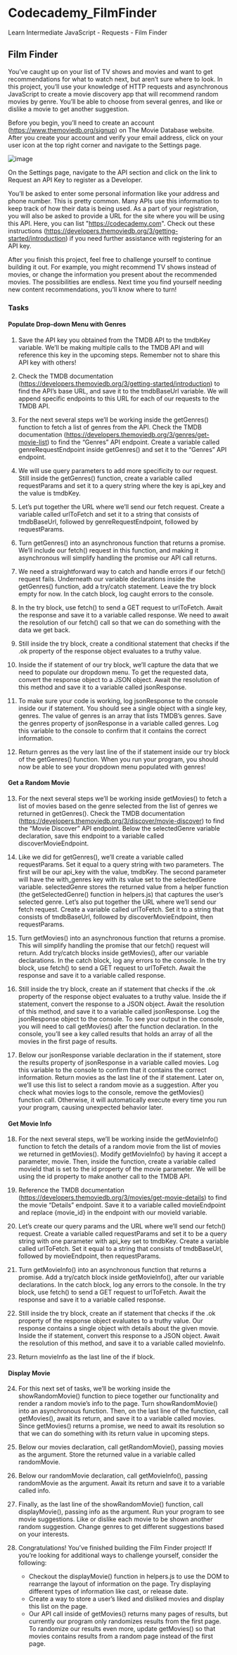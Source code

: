 # Codecademy_FilmFinder
Learn Intermediate JavaScript - Requests - Film Finder

## Film Finder
You’ve caught up on your list of TV shows and movies and want to get recommendations for what to watch next, but aren’t sure where to look. In this project, you’ll use your knowledge of HTTP requests and asynchronous JavaScript to create a movie discovery app that will recommend random movies by genre. You’ll be able to choose from several genres, and like or dislike a movie to get another suggestion.

Before you begin, you’ll need to create an account (https://www.themoviedb.org/signup) on The Movie Database website. After you create your account and verify your email address, click on your user icon at the top right corner and navigate to the Settings page.

![image](https://github.com/ruqaiyae/Codecademy_FilmFinder/assets/160087003/90e8887a-6491-47fe-9e8d-9fe908ae2a2a)

On the Settings page, navigate to the API section and click on the link to Request an API Key to register as a Developer.

You’ll be asked to enter some personal information like your address and phone number. This is pretty common. Many APIs use this information to keep track of how their data is being used. As a part of your registration, you will also be asked to provide a URL for the site where you will be using this API. Here, you can list "https://codecademy.com". Check out these instructions (https://developers.themoviedb.org/3/getting-started/introduction) if you need further assistance with registering for an API key.

After you finish this project, feel free to challenge yourself to continue building it out. For example, you might recommend TV shows instead of movies, or change the information you present about the recommended movies. The possibilities are endless. Next time you find yourself needing new content recommendations, you’ll know where to turn!

### Tasks
#### Populate Drop-down Menu with Genres
1. Save the API key you obtained from the TMDB API to the tmdbKey variable. We’ll be making multiple calls to the TMDB API and will reference this key in the upcoming steps.
Remember not to share this API key with others!

2. Check the TMDB documentation (https://developers.themoviedb.org/3/getting-started/introduction) to find the API’s base URL, and save it to the tmdbBaseUrl variable.
We will append specific endpoints to this URL for each of our requests to the TMDB API.

3. For the next several steps we’ll be working inside the getGenres() function to fetch a list of genres from the API.
Check the TMDB documentation (https://developers.themoviedb.org/3/genres/get-movie-list) to find the “Genres” API endpoint. Create a variable called genreRequestEndpoint inside getGenres() and set it to the “Genres” API endpoint.

4. We will use query parameters to add more specificity to our request. Still inside the getGenres() function, create a variable called requestParams and set it to a query string where the key is api_key and the value is tmdbKey.

5. Let’s put together the URL where we’ll send our fetch request. Create a variable called urlToFetch and set it to a string that consists of tmdbBaseUrl, followed by genreRequestEndpoint, followed by requestParams.

6. Turn getGenres() into an asynchronous function that returns a promise. We’ll include our fetch() request in this function, and making it asynchronous will simplify handling the promise our API call returns.

7. We need a straightforward way to catch and handle errors if our fetch() request fails. Underneath our variable declarations inside the getGenres() function, add a try/catch statement. Leave the try block empty for now. In the catch block, log caught errors to the console.

8. In the try block, use fetch() to send a GET request to urlToFetch. Await the response and save it to a variable called response. We need to await the resolution of our fetch() call so that we can do something with the data we get back.

9. Still inside the try block, create a conditional statement that checks if the .ok property of the response object evaluates to a truthy value.

10. Inside the if statement of our try block, we’ll capture the data that we need to populate our dropdown menu. To get the requested data, convert the response object to a JSON object. Await the resolution of this method and save it to a variable called jsonResponse.

11. To make sure your code is working, log jsonResponse to the console inside our if statement. You should see a single object with a single key, genres. The value of genres is an array that lists TMDB’s genres.
Save the genres property of jsonResponse in a variable called genres. Log this variable to the console to confirm that it contains the correct information.

12. Return genres as the very last line of the if statement inside our try block of the getGenres() function.
When you run your program, you should now be able to see your dropdown menu populated with genres!

#### Get a Random Movie
13. For the next several steps we’ll be working inside getMovies() to fetch a list of movies based on the genre selected from the list of genres we returned in getGenres().
Check the TMDB documentation (https://developers.themoviedb.org/3/discover/movie-discover) to find the “Movie Discover” API endpoint. Below the selectedGenre variable declaration, save this endpoint to a variable called discoverMovieEndpoint.

14. Like we did for getGenres(), we’ll create a variable called requestParams. Set it equal to a query string with two parameters. The first will be our api_key with the value, tmdbKey. The second parameter will have the with_genres key with its value set to the selectedGenre variable.
selectedGenre stores the returned value from a helper function (the getSelectedGenre() function in helpers.js) that captures the user’s selected genre.
Let’s also put together the URL where we’ll send our fetch request. Create a variable called urlToFetch. Set it to a string that consists of tmdbBaseUrl, followed by discoverMovieEndpoint, then requestParams.

15. Turn getMovies() into an asynchronous function that returns a promise. This will simplify handling the promise that our fetch() request will return.
Add try/catch blocks inside getMovies(), after our variable declarations.
In the catch block, log any errors to the console. In the try block, use fetch() to send a GET request to urlToFetch. Await the response and save it to a variable called response.

16. Still inside the try block, create an if statement that checks if the .ok property of the response object evaluates to a truthy value.
Inside the if statement, convert the response to a JSON object. Await the resolution of this method, and save it to a variable called jsonResponse.
Log the jsonResponse object to the console. To see your output in the console, you will need to call getMovies() after the function declaration. In the console, you’ll see a key called results that holds an array of all the movies in the first page of results.

17. Below our jsonResponse variable declaration in the if statement, store the results property of jsonResponse in a variable called movies. Log this variable to the console to confirm that it contains the correct information.
Return movies as the last line of the if statement. Later on, we’ll use this list to select a random movie as a suggestion.
After you check what movies logs to the console, remove the getMovies() function call. Otherwise, it will automatically execute every time you run your program, causing unexpected behavior later.

#### Get Movie Info

18. For the next several steps, we’ll be working inside the getMovieInfo() function to fetch the details of a random movie from the list of movies we returned in getMovies().
Modify getMovieInfo() by having it accept a parameter, movie. Then, inside the function, create a variable called movieId that is set to the id property of the movie parameter. We will be using the id property to make another call to the TMDB API.

19. Reference the TMDB documentation (https://developers.themoviedb.org/3/movies/get-movie-details) to find the movie “Details” endpoint. Save it to a variable called movieEndpoint and replace {movie_id} in the endpoint with our movieId variable.

20. Let’s create our query params and the URL where we’ll send our fetch() request. Create a variable called requestParams and set it to be a query string with one parameter with api_key set to tmdbKey.
Create a variable called urlToFetch. Set it equal to a string that consists of tmdbBaseUrl, followed by movieEndpoint, then requestParams.

21. Turn getMovieInfo() into an asynchronous function that returns a promise. Add a try/catch block inside getMovieInfo(), after our variable declarations.
In the catch block, log any errors to the console. In the try block, use fetch() to send a GET request to urlToFetch. Await the response and save it to a variable called response.

22. Still inside the try block, create an if statement that checks if the .ok property of the response object evaluates to a truthy value.
Our response contains a single object with details about the given movie. Inside the if statement, convert this response to a JSON object. Await the resolution of this method, and save it to a variable called movieInfo.

23. Return movieInfo as the last line of the if block.

#### Display Movie
24. For this next set of tasks, we’ll be working inside the showRandomMovie() function to piece together our functionality and render a random movie’s info to the page.
Turn showRandomMovie() into an asynchronous function. Then, on the last line of the function, call getMovies(), await its return, and save it to a variable called movies. Since getMovies() returns a promise, we need to await its resolution so that we can do something with its return value in upcoming steps.

25. Below our movies declaration, call getRandomMovie(), passing movies as the argument. Store the returned value in a variable called randomMovie.

26. Below our randomMovie declaration, call getMovieInfo(), passing randomMovie as the argument. Await its return and save it to a variable called info.

27. Finally, as the last line of the showRandomMovie() function, call displayMovie(), passing info as the argument.
Run your program to see movie suggestions. Like or dislike each movie to be shown another random suggestion. Change genres to get different suggestions based on your interests.

28. Congratulations! You’ve finished building the Film Finder project! If you’re looking for additional ways to challenge yourself, consider the following:
      * Checkout the displayMovie() function in helpers.js to use the DOM to rearrange the layout of information on the page. Try displaying different types of information like cast, or release date.
      * Create a way to store a user’s liked and disliked movies and display this list on the page.
      * Our API call inside of getMovies() returns many pages of results, but currently our program only randomizes results from the first page. To randomize our results even more, update getMovies() so that movies contains results from a random page instead of the first page.
